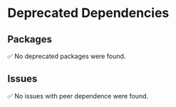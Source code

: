 # Deprecated Dependencies

## Packages

✅ No deprecated packages were found.

## Issues

✅ No issues with peer dependence were found.
